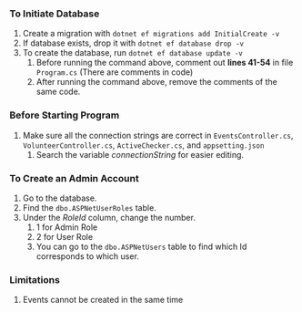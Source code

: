 ### To Initiate Database
1. Create a migration with `dotnet ef migrations add InitialCreate -v`
2. If database exists, drop it with `dotnet ef database drop -v`
3. To create the database, run `dotnet ef database update -v`
    1. Before running the command above, comment out <strong>lines 41-54</strong> in file `Program.cs` (There are comments in code)
    2. After running the command above, remove the comments of the same code.

### Before Starting Program
1. Make sure all the connection strings are correct in `EventsController.cs`, `VolunteerController.cs`, `ActiveChecker.cs`, and `appsetting.json`
    1. Search the variable _connectionString_ for easier editing.

### To Create an Admin Account
1. Go to the database.
2. Find the `dbo.ASPNetUserRoles` table.
3. Under the _RoleId_ column, change the number.
    1. 1 for Admin Role
    2. 2 for User Role
    3. You can go to the `dbo.ASPNetUsers` table to find which Id corresponds to which user.

### Limitations
1. Events cannot be created in the same time
